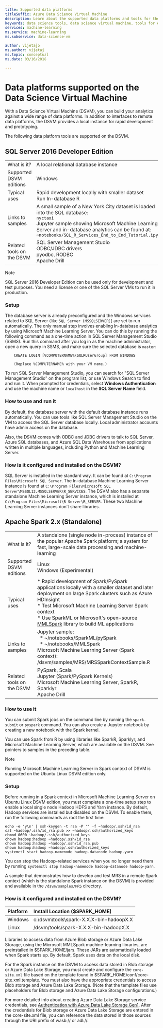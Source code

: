 ```yaml
---
title: Supported data platforms
titleSuffix: Azure Data Science Virtual Machine 
description: Learn about the supported data platforms and tools for the Azure Data Science Virtual Machine.
keywords: data science tools, data science virtual machine, tools for data science, linux data science
services: machine-learning
ms.service: machine-learning
ms.subservice: data-science-vm

author: vijetajo
ms.author: vijetaj
ms.topic: conceptual
ms.date: 03/16/2018

---
```


# Data platforms supported on the Data Science Virtual Machine

With a Data Science Virtual Machine (DSVM), you can build your analytics against a wide range of data platforms. In addition to interfaces to remote data platforms, the DSVM provides a local instance for rapid development and prototyping.

The following data platform tools are supported on the DSVM.

## SQL Server 2016 Developer Edition

| | |
| ------------- | ------------- |
| What is it?   | A local relational database instance      |
| Supported DSVM editions      | Windows      |
| Typical uses      | Rapid development locally with smaller dataset <br/> Run In-database R   |
| Links to samples      |    A small sample of a New York City dataset is loaded into the SQL database:<br/>  `nyctaxi` <br/> Jupyter sample showing Microsoft Machine Learning Server and in-database analytics can be found at:<br/> `~notebooks/SQL_R_Services_End_to_End_Tutorial.ipynb`  |
| Related tools on the DSVM       | SQL Server Management Studio <br/> ODBC/JDBC drivers<br/> pyodbc, RODBC<br />Apache Drill      |

> [!NOTE]
> SQL Server 2016 Developer Edition can be used only for development and test purposes. You need a license or one of the SQL Server VMs to run it in production.


### Setup

The database server is already preconfigured and the Windows services related to SQL Server (like `SQL Server (MSSQLSERVER)`) are set to run automatically. The only manual step involves enabling In-database analytics by using Microsoft Machine Learning Server. You can do this by running the following command as a one-time action in SQL Server Management Studio (SSMS). Run this command after you log in as the machine administrator, open a new query in SSMS, and make sure the selected database is `master`:

        CREATE LOGIN [%COMPUTERNAME%\SQLRUserGroup] FROM WINDOWS 

        (Replace %COMPUTERNAME% with your VM name.)
       
To run SQL Server Management Studio, you can search for "SQL Server Management Studio" on the program list, or use Windows Search to find and run it. When prompted for credentials, select **Windows Authentication** and use the machine name or ```localhost``` in the **SQL Server Name** field.

### How to use and run it

By default, the database server with the default database instance runs automatically. You can use tools like SQL Server Management Studio on the VM to access the SQL Server database locally. Local administrator accounts have admin access on the database.

Also, the DSVM comes with ODBC and JDBC drivers to talk to SQL Server, Azure SQL databases, and Azure SQL Data Warehouse from applications written in multiple languages, including Python and Machine Learning Server.

### How is it configured and installed on the DSVM? 

 SQL Server is installed in the standard way. It can be found at `C:\Program Files\Microsoft SQL Server`. The In-database Machine Learning Server instance is found at `C:\Program Files\Microsoft SQL Server\MSSQL13.MSSQLSERVER\R_SERVICES`. The DSVM also has a separate standalone Machine Learning Server instance, which is installed at `C:\Program Files\Microsoft\R Server\R_SERVER`. These two Machine Learning Server instances don't share libraries.


## Apache Spark 2.x (Standalone)

| | |
| ------------- | ------------- |
| What is it?   | A standalone (single node in-process) instance of the popular Apache Spark platform; a system for fast, large-scale data processing and machine-learning     |
| Supported DSVM editions      | Linux <br /> Windows (Experimental)      |
| Typical uses      | * Rapid development of Spark/PySpark applications locally with a smaller dataset and later deployment on large Spark clusters such as Azure HDInsight<br/> * Test Microsoft Machine Learning Server Spark context <br />* Use SparkML or Microsoft's open-source [MMLSpark](https://github.com/Azure/mmlspark) library to build ML applications |
| Links to samples      |    Jupyter sample: <br />&nbsp;&nbsp;* ~/notebooks/SparkML/pySpark <br /> &nbsp;&nbsp;* ~/notebooks/MMLSpark <br /> Microsoft Machine Learning Server (Spark context): /dsvm/samples/MRS/MRSSparkContextSample.R |
| Related tools on the DSVM       | PySpark, Scala<br/>Jupyter (Spark/PySpark Kernels)<br/>Microsoft Machine Learning Server, SparkR, Sparklyr <br />Apache Drill      |

### How to use it
You can submit Spark jobs on the command line by running the `spark-submit` or `pyspark` command. You can also create a Jupyter notebook by creating a new notebook with the Spark kernel.

You can use Spark from R by using libraries like SparkR, Sparklyr, and Microsoft Machine Learning Server, which are available on the DSVM. See pointers to samples in the preceding table.

> [!NOTE]
> Running Microsoft Machine Learning Server in Spark context of DSVM is supported on the Ubuntu Linux DSVM edition only.



### Setup
Before running in a Spark context in Microsoft Machine Learning Server on Ubuntu Linux DSVM edition, you must complete a one-time setup step to enable a local single node Hadoop HDFS and Yarn instance. By default, Hadoop services are installed but disabled on the DSVM. To enable them, run the following commands as root the first time:

    echo -e 'y\n' | ssh-keygen -t rsa -P '' -f ~hadoop/.ssh/id_rsa
    cat ~hadoop/.ssh/id_rsa.pub >> ~hadoop/.ssh/authorized_keys
    chmod 0600 ~hadoop/.ssh/authorized_keys
    chown hadoop:hadoop ~hadoop/.ssh/id_rsa
    chown hadoop:hadoop ~hadoop/.ssh/id_rsa.pub
    chown hadoop:hadoop ~hadoop/.ssh/authorized_keys
    systemctl start hadoop-namenode hadoop-datanode hadoop-yarn

You can stop the Hadoop-related services when you no longer need them by running ```systemctl stop hadoop-namenode hadoop-datanode hadoop-yarn```.

A sample that demonstrates how to develop and test MRS in a remote Spark context (which is the standalone Spark instance on the DSVM) is provided and available in the `/dsvm/samples/MRS` directory.


### How is it configured and installed on the DSVM? 
|Platform|Install Location ($SPARK_HOME)|
|:--------|:--------|
|Windows | c:\dsvm\tools\spark-X.X.X-bin-hadoopX.X|
|Linux   | /dsvm/tools/spark-X.X.X-bin-hadoopX.X|


Libraries to access data from Azure Blob storage or Azure Data Lake Storage, using the Microsoft MMLSpark machine-learning libraries, are preinstalled in $SPARK_HOME/jars. These JARs are automatically loaded when Spark starts up. By default, Spark uses data on the local disk. 

For the Spark instance on the DSVM to access data stored in Blob storage or Azure Data Lake Storage, you must create and configure the `core-site.xml` file based on the template found in $SPARK_HOME/conf/core-site.xml.template. You must also have the appropriate credentials to access Blob storage and Azure Data Lake Storage. (Note that the template files use placeholders for Blob storage and Azure Data Lake Storage configurations.)

For more detailed info about creating Azure Data Lake Storage service credentials, see [Authentication with Azure Data Lake Storage Gen1](https://docs.microsoft.com/azure/data-lake-store/data-lake-store-authenticate-using-active-directory). After the credentials for Blob storage or Azure Data Lake Storage are entered in the core-site.xml file, you can reference the data stored in those sources through the URI prefix of wasb:// or adl://.

